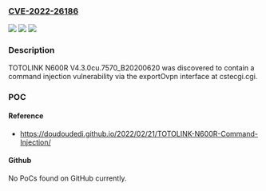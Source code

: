### [CVE-2022-26186](https://cve.mitre.org/cgi-bin/cvename.cgi?name=CVE-2022-26186)
![](https://img.shields.io/static/v1?label=Product&message=n%2Fa&color=blue)
![](https://img.shields.io/static/v1?label=Version&message=n%2Fa&color=blue)
![](https://img.shields.io/static/v1?label=Vulnerability&message=n%2Fa&color=brighgreen)

### Description

TOTOLINK N600R V4.3.0cu.7570_B20200620 was discovered to contain a command injection vulnerability via the exportOvpn interface at cstecgi.cgi.

### POC

#### Reference
- https://doudoudedi.github.io/2022/02/21/TOTOLINK-N600R-Command-Injection/

#### Github
No PoCs found on GitHub currently.

